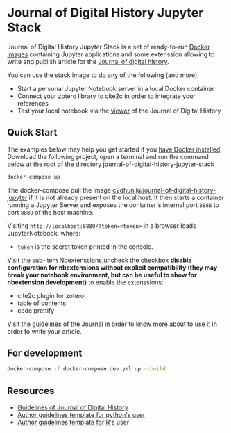 # Journal of Digital History Jupyter Stack

Journal of Digital History Jupyter Stack is a set of ready-to-run [Docker images](https://hub.docker.com/r/c2dhunilu/journal-of-digital-history-jupyter) containing Jupyter applications and some extenssion allowing to write and publish article for the [Journal of digital history](https://journalofdigitalhistory.org/).

You can use the stack image to do any of the following (and more):

- Start a personal Jupyter Notebook server in a local Docker container
- Connect your zotero library to cite2c in order to integrate your references
- Test your local notebook via the [viewer](https://journalofdigitalhistory.org/en/notebook-viewer-form) of the Journal of Digital History

## Quick Start

The examples below may help you get started if you [have Docker installed](https://docs.docker.com/install/).
Download the following project, open a terminal and run the command below at the root of the directory journal-of-digital-history-jupyter-stack

```bash
docker-compose up
```

The docker-compose pull the image [c2dhunilu/journal-of-digital-history-jupyter](https://hub.docker.com/r/c2dhunilu/journal-of-digital-history-jupyter) if it is not already present on the local host.
It then starts a container running a Jupyter Server and exposes the container's internal port `8888` to port `8889` of the host machine.

Visiting `http://localhost:8889/?token=<token>` in a browser loads JupyterNotebook,
where:

- `token` is the secret token printed in the console.

Visit the sub-item Nbextenssions,uncheck the checkbox **disable configuration for nbextensions without explicit compatibility (they may break your notebook environment, but can be useful to show for nbextension development)** to enable the extenssions:

- cite2c plugin for zotero
- table of contents
- code prettify

Visit the [guidelines](https://journalofdigitalhistory.org/en/guidelines?idx=15&layer=narrative&lh=1075&pidx=15&pl=narrative&y=251) of the Journal in order to know more about to use it in order to write your article.

## For development


```bash
docker-compose -f docker-compose.dev.yml up --build
```

## Resources

- [Guidelines of Journal of Digital History](https://journalofdigitalhistory.org/en/guidelines)
- [Author guidelines template for python's user](https://github.com/C2DH/template_repo_JDH)
- [Author guidelines template for R's user](https://github.com/C2DH/template_repo_JDH_R)

